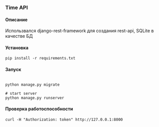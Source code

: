 ### Time API

#### Описание

Использвался django-rest-framework для создания rest-api, SQLite в качестве БД

#### Установка

```shell script
pip install -r requirements.txt
```

#### Запуск

```shell script

python manage.py migrate

# start server
python manage.py runserver
```


#### Проверка работоспособности

```shell script
curl -H "Authorization: token" http://127.0.0.1:8000
```